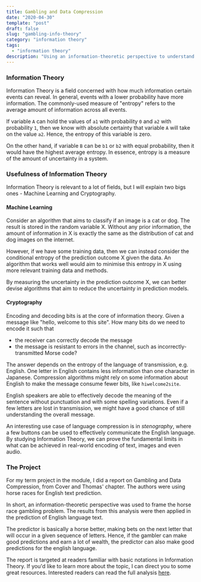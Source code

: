 ```yaml
---
title: Gambling and Data Compression
date: "2020-04-30"
template: "post"
draft: false
slug: "gambling-info-theory"
category: "information theory"
tags:
  - "information theory"
description: "Using an information-theoretic perspective to understand horse races"
---
```


### Information Theory

Information Theory is a field concerned with how much information certain events can reveal. In general, events with a lower probability have more information. The commonly-used measure of "entropy" refers to the average amount of information across all events. 

If variable `A` can hold the values of `a1` with probability `0` and `a2` with probability `1`, then we know with absolute certainty that variable `A` will take on the value `a2`. Hence, the entropy of this variable is zero.

On the other hand, if variable `B` can be `b1` or `b2` with equal probability, then it would have the highest average entropy. In essence, entropy is a measure of the amount of uncertainty in a system.

### Usefulness of Information Theory

Information Theory is relevant to a lot of fields, but I will explain two bigs ones - Machine Learning and Cryptography.

#### Machine Learning

Consider an algorithm that aims to classify if an image is a cat or dog. The result is stored in the random variable X. Without any prior information, the amount of information in X is exactly the same as the distribution of cat and dog images on the internet. 

However, if we have some training data, then we can instead consider the conditional entropy of the prediction outcome X given the data. An algorithm that works well would aim to minimise this entropy in X using more relevant training data and methods.

By measuring the uncertainty in the prediction outcome X, we can better devise algorithms that aim to reduce the uncertainty in prediction models.

#### Cryptography

Encoding and decoding bits is at the core of information theory. Given a message like "hello, welcome to this site". How many bits do we need to encode it such that
- the receiver can correctly decode the message
- the message is resistant to errors in the channel, such as incorrectly-transmitted Morse code?

The answer depends on the entropy of the language of transmission, e.g. English. One letter in English contains less information than one character in Japanese. Compression algorithms might rely on some information about English to make the message consume fewer bits, like `hiwelcome2site`.

English speakers are able to effectively decode the meaning of the sentence without punctuation and with some spelling variations. Even if a few letters are lost in transmission, we might have a good chance of still understanding the overall message.

An interesting use case of language compression is in *stenography*, where a few buttons can be used to effectively communicate the English language. By studying Information Theory, we can prove the fundamental limits in what can be achieved in real-world encoding of text, images and even audio.

### The Project

For my term project in the module, I did a report on Gambling and Data Compression, from Cover and Thomas' chapter. The authors were using horse races for English text prediction.

In short, an information-theoretic perspective was used to frame the horse race gambling problem. The results from this analysis were then applied in the prediction of English language text. 

The predictor is basically a horse better, making bets on the next letter that will occur in a given sequence of letters. Hence, if the gambler can make good predictions and earn a lot of wealth, the predictor can also make good predictions for the english language.

The report is targeted at readers familiar with basic notations in Information Theory. If you'd like to learn more about the topic, I can direct you to some great resources. Interested readers can read the full analysis [here](/gambling.pdf).


